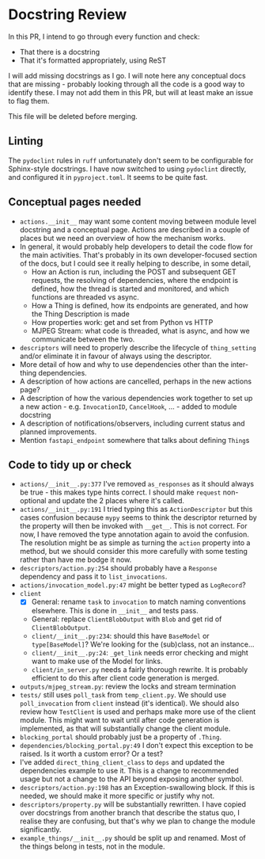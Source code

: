 # Docstring Review

In this PR, I intend to go through every function and check:
* That there is a docstring
* That it's formatted appropriately, using ReST

I will add missing docstrings as I go. I will note here any conceptual docs that are missing - probably looking through all the code is a good way to identify these. I may not add them in this PR, but will at least make an issue to flag them.

This file will be deleted before merging.

## Linting

The `pydoclint` rules in `ruff` unfortunately don't seem to be configurable for Sphinx-style docstrings. I have now
switched to using `pydoclint` directly, and configured it in `pyproject.toml`. It seems to be quite fast.

## Conceptual pages needed

* `actions.__init__` may want some content moving between module level docstring and a conceptual page. Actions are described in a couple of places but we need an overview of how the mechanism works.
* In general, it would probably help developers to detail the code flow for the main activities. That's probably in its own developer-focused section of the docs, but I could see it really helping to describe, in some detail,
    - How an Action is run, including the POST and subsequent GET requests, the resolving of dependencies, where the endpoint is defined, how the thread is started and monitored, and which functions are threaded vs async.
    - How a Thing is defined, how its endpoints are generated, and how the Thing Description is made
    - How properties work: get and set from Python vs HTTP
    - MJPEG Stream: what code is threaded, what is async, and how we communicate between the two.
* `descriptors` will need to properly describe the lifecycle of `thing_setting` and/or eliminate it in favour of always using the descriptor.
* More detail of how and why to use dependencies other than the inter-thing dependencies.
* A description of how actions are cancelled, perhaps in the new actions page?
* A description of how the various dependencies work together to set up a new action - e.g. `InvocationID`, `CancelHook`, ... - added to module docstring
* A description of notifications/observers, including current status and planned improvements.
* Mention `fastapi_endpoint` somewhere that talks about defining `Thing`s

## Code to tidy up or check
* `actions/__init__.py:377` I've removed `as_responses` as it should always be true - this makes type hints correct. I should make `request` non-optional and update the 2 places where it's called.
* `actions/__init__.py:191` I tried typing this as `ActionDescriptor` but this cases confusion because `mypy` seems to think the descriptor returned by the property will then be invoked with `__get__`. This is not correct. For now, I have removed the type annotation again to avoid the confusion. The resolution might be as simple as turning the `action` property into a method, but we should consider this more carefully with some testing rather than have me bodge it now.
* `descriptors/action.py:254` should probably have a `Response` dependency and pass it to `list_invocations`.
* `actions/invocation_model.py:47` might be better typed as `LogRecord`?
* `client`
    * [x] General: rename `task` to `invocation` to match naming conventions elsewhere. This is done in `__init__` and tests pass.
    * General: replace `ClientBlobOutput` with `Blob` and get rid of `ClientBlobOutput`.
    * `client/__init__.py:234`: should this have `BaseModel` or `type[BaseModel]`? We're looking for the (sub)class, not an instance...
    * `client/__init__.py:24`: `_get_link` needs error checking and might want to make use of the Model for links.
    * `client/in_server.py` needs a fairly thorough rewrite. It is probably efficient to do this after client code generation is merged.
* `outputs/mjpeg_stream.py`: review the locks and stream termination
* `tests/` still uses `poll_task` from `temp_client.py`. We should use `poll_invocation` from `client` instead (it's identical). We should also review how `TestClient` is used and perhaps make more use of the client module. This might want to wait until after code generation is implemented, as that will substantially change the client module.
* `blocking_portal` should probably just be a property of `.Thing`.
* `dependencies/blocking_portal.py:49` I don't expect this exception to be raised. Is it worth a custom error? Or a test?
* I've added `direct_thing_client_class` to `deps` and updated the dependencies example to use it. This is a change to recommended usage but not a change to the API beyond exposing another symbol.
* `descriptors/action.py:198` has an Exception-swallowing block. If this is needed, we should make it more specific or justify why not.
* `descriptors/property.py` will be substantially rewritten. I have copied over docstrings from another branch that describe the status quo, I realise they are confusing, but that's why we plan to change the module significantly.
* `example_things/__init__.py` should be split up and renamed. Most of the things belong in tests, not in the module.


